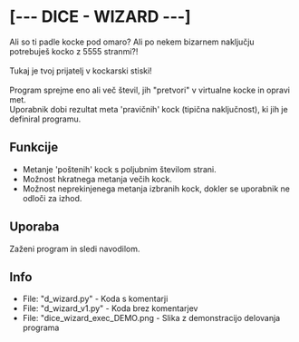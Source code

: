 # [--- DICE - WIZARD ---]

Ali so ti padle kocke pod omaro? Ali po nekem bizarnem naključju potrebuješ kocko z 5555 stranmi?!<br>
<br>
Tukaj je tvoj prijatelj v kockarski stiski!<br>
<br>
Program sprejme eno ali več števil, jih "pretvori" v virtualne kocke in opravi met.<br>
Uporabnik dobi rezultat meta 'pravičnih' kock (tipična naključnost), ki jih je definiral programu.

## Funkcije

* Metanje 'poštenih' kock s poljubnim številom strani.
* Možnost hkratnega metanja večih kock.
* Možnost neprekinjenega metanja izbranih kock, dokler se uporabnik ne odloči za izhod.

## Uporaba

Zaženi program in sledi navodilom.

## Info

+ File: "d_wizard.py"                 -    Koda s komentarji
+ File: "d_wizard_v1.py"              -    Koda brez komentarjev
+ File: "dice_wizard_exec_DEMO.png    -    Slika z demonstracijo delovanja programa